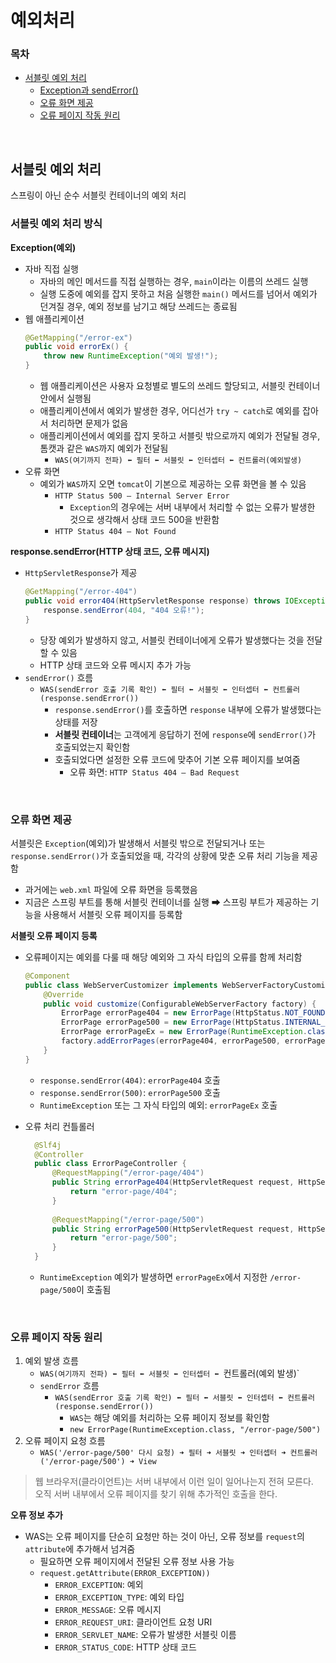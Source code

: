 # 예외처리

### 목차
- [서블릿 예외 처리](#서블릿-예외-처리)
  - [Exception과 sendError()](#서블릿-예외-처리-방식)
  - [오류 화면 제공](#오류-화면-제공)
  - [오류 페이지 작동 원리](#오류-페이지-작동-원리)


<br/>

## 서블릿 예외 처리

스프링이 아닌 순수 서블릿 컨테이너의 예외 처리

### 서블릿 예외 처리 방식

**Exception(예외)**

- 자바 직접 실행
  - 자바의 메인 메서드를 직접 실행하는 경우, `main`이라는 이름의 쓰레드 실행
  - 실행 도중에 예외를 잡지 못하고 처음 실행한 `main()` 메서드를 넘어서 예외가 던겨질 경우, 예외 정보를 남기고 해당 쓰레드는 종료됨
- 웹 애플리케이션
    ```java
    @GetMapping("/error-ex")
    public void errorEx() {
        throw new RuntimeException("예외 발생!"); 
    }
    ```
  - 웹 애플리케이션은 사용자 요청별로 별도의 쓰레드 할당되고, 서블릿 컨테이너 안에서 실행됨
  - 애플리케이션에서 예외가 발생한 경우, 어디선가 `try ~ catch`로 예외를 잡아서 처리하면 문제가 없음
  - 애플리케이션에서 예외를 잡지 못하고 서블릿 밖으로까지 예외가 전달될 경우, 톰캣과 같은 `WAS`까지 예외가 전달됨
    - `WAS(여기까지 전파) ⬅ 필터 ⬅ 서블릿 ⬅ 인터셉터 ⬅ 컨트롤러(예외발생)`
- 오류 화면
  - 예외가 `WAS`까지 오면 `tomcat`이 기본으로 제공하는 오류 화면을 볼 수 있음
    - `HTTP Status 500 – Internal Server Error`
      - `Exception`의 경우에는 서버 내부에서 처리할 수 없는 오류가 발생한 것으로 생각해서 상태 코드 500을 반환함
    - `HTTP Status 404 – Not Found`

**response.sendError(HTTP 상태 코드, 오류 메시지)**

- `HttpServletResponse`가 제공
    ```java
    @GetMapping("/error-404")
    public void error404(HttpServletResponse response) throws IOException {
        response.sendError(404, "404 오류!"); 
    }
    ```
  - 당장 예외가 발생하지 않고, 서블릿 컨테이너에게 오류가 발생했다는 것을 전달할 수 있음
  - HTTP 상태 코드와 오류 메시지 추가 가능
- `sendError()` 흐름
  - `WAS(sendError 호출 기록 확인) ⬅ 필터 ⬅ 서블릿 ⬅ 인터셉터 ⬅ 컨트롤러(response.sendError())`
    - `response.sendError()`를 호출하면 `response` 내부에 오류가 발생했다는 상태를 저장
    - **서블릿 컨테이너**는 고객에게 응답하기 전에 `response`에 `sendError()`가 호출되었는지 확인함
    - 호출되었다면 설정한 오류 코드에 맞추어 기본 오류 페이지를 보여줌
      - 오류 화면: `HTTP Status 404 – Bad Request`


<br/>

### 오류 화면 제공

서블릿은 `Exception`(예외)가 발생해서 서블릿 밖으로 전달되거나 또는 `response.sendError()`가 호출되었을 때, 각각의 상황에 맞춘 오류 처리 기능을 제공함

- 과거에는 `web.xml` 파일에 오류 화면을 등록했음
- 지금은 스프링 부트를 통해 서블릿 컨테이너를 실행 ➡ 스프링 부트가 제공하는 기능을 사용해서 서블릿 오류 페이지를 등록함

**서블릿 오류 페이지 등록**
- 오류페이지는 예외를 다룰 때 해당 예외와 그 자식 타입의 오류를 함께 처리함
  ```java
  @Component
  public class WebServerCustomizer implements WebServerFactoryCustomizer<ConfigurableWebServerFactory> {
      @Override
      public void customize(ConfigurableWebServerFactory factory) {
          ErrorPage errorPage404 = new ErrorPage(HttpStatus.NOT_FOUND, "/error-page/404");
          ErrorPage errorPage500 = new ErrorPage(HttpStatus.INTERNAL_SERVER_ERROR, "/error-page/500");
          ErrorPage errorPageEx = new ErrorPage(RuntimeException.class, "/error-page/500");
          factory.addErrorPages(errorPage404, errorPage500, errorPageEx);
      }
  }
  ```
  - `response.sendError(404)`: `errorPage404` 호출 
  - `response.sendError(500)`: `errorPage500` 호출 
  - `RuntimeException` 또는 그 자식 타입의 예외: `errorPageEx` 호출

- 오류 처리 컨틀롤러
  ```java
    @Slf4j
    @Controller
    public class ErrorPageController {
        @RequestMapping("/error-page/404")
        public String errorPage404(HttpServletRequest request, HttpServletResponse response) {
            return "error-page/404";
        }
        
        @RequestMapping("/error-page/500")
        public String errorPage500(HttpServletRequest request, HttpServletResponse response) {
            return "error-page/500";
        }
    }
  ```
  - `RuntimeException` 예외가 발생하면 `errorPageEx`에서 지정한 `/error-page/500`이 호출됨

<br/>

### 오류 페이지 작동 원리

1. 예외 발생 흐름
   - `WAS(여기까지 전파) ⬅ 필터 ⬅ 서블릿 ⬅ 인터셉터 ⬅ `컨트롤러(예외 발생)`
   - `sendError` 흐름
     - `WAS(sendError 호출 기록 확인) ⬅ 필터 ⬅ 서블릿 ⬅ 인터셉터 ⬅ 컨트롤러(response.sendError())`
       - `WAS`는 해당 예외를 처리하는 오류 페이지 정보를 확인함
       - `new ErrorPage(RuntimeException.class, "/error-page/500")`
2. 오류 페이지 요청 흐름
   - `WAS('/error-page/500' 다시 요청) ➜ 필터 ➜ 서블릿 ➜ 인터셉터 ➜ 컨트롤러('/error-page/500') ➜ View`

> 웹 브라우저(클라이언트)는 서버 내부에서 이런 일이 일어나는지 전혀 모른다.  
> 오직 서버 내부에서 오류 페이지를 찾기 위해 추가적인 호출을 한다.

**오류 정보 추가**
- WAS는 오류 페이지를 단순히 요청만 하는 것이 아닌, 오류 정보를 `request`의 `attribute`에 추가해서 넘겨줌
  - 필요하면 오류 페이지에서 전달된 오류 정보 사용 가능
  - `request.getAttribute(ERROR_EXCEPTION))`
    - `ERROR_EXCEPTION`: 예외
    - `ERROR_EXCEPTION_TYPE`: 예외 타입
    - `ERROR_MESSAGE`: 오류 메시지
    - `ERROR_REQUEST_URI`: 클라이언트 요청 URI
    - `ERROR_SERVLET_NAME`: 오류가 발생한 서블릿 이름
    - `ERROR_STATUS_CODE`: HTTP 상태 코드

<br/>